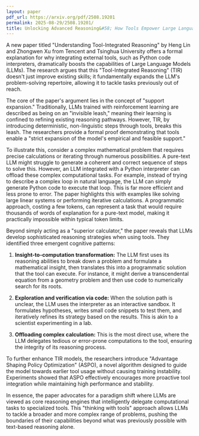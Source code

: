 ```yaml
---
layout: paper
pdf_url: https://arxiv.org/pdf/2508.19201
permalink: 2025-08-29/2508.19201/
title: Unlocking Advanced Reasoning&#58; How Tools Empower Large Language Models
---
```




A new paper titled "Understanding Tool-Integrated Reasoning" by Heng Lin and Zhongwen Xu from Tencent and Tsinghua University offers a formal explanation for why integrating external tools, such as Python code interpreters, dramatically boosts the capabilities of Large Language Models (LLMs). The research argues that this "Tool-Integrated Reasoning" (TIR) doesn't just improve existing skills; it fundamentally expands the LLM's problem-solving repertoire, allowing it to tackle tasks previously out of reach.

The core of the paper's argument lies in the concept of "support expansion." Traditionally, LLMs trained with reinforcement learning are described as being on an "invisible leash," meaning their learning is confined to refining existing reasoning pathways. However, TIR, by introducing deterministic, non-linguistic steps through tools, breaks this leash. The researchers provide a formal proof demonstrating that tools enable a "strict expansion of the model's empirical and feasible support."

To illustrate this, consider a complex mathematical problem that requires precise calculations or iterating through numerous possibilities. A pure-text LLM might struggle to generate a coherent and correct sequence of steps to solve this. However, an LLM integrated with a Python interpreter can offload these complex computational tasks. For example, instead of trying to describe a complex loop in natural language, the LLM can simply generate Python code to execute that loop. This is far more efficient and less prone to error. The paper highlights this with examples like solving large linear systems or performing iterative calculations. A programmatic approach, costing a few tokens, can represent a task that would require thousands of words of explanation for a pure-text model, making it practically impossible within typical token limits.

Beyond simply acting as a "superior calculator," the paper reveals that LLMs develop sophisticated reasoning strategies when using tools. They identified three emergent cognitive patterns:

1.  **Insight-to-computation transformation:** The LLM first uses its reasoning abilities to break down a problem and formulate a mathematical insight, then translates this into a programmatic solution that the tool can execute. For instance, it might derive a transcendental equation from a geometry problem and then use code to numerically search for its roots.

2.  **Exploration and verification via code:** When the solution path is unclear, the LLM uses the interpreter as an interactive sandbox. It formulates hypotheses, writes small code snippets to test them, and iteratively refines its strategy based on the results. This is akin to a scientist experimenting in a lab.

3.  **Offloading complex calculation:** This is the most direct use, where the LLM delegates tedious or error-prone computations to the tool, ensuring the integrity of its reasoning process.

To further enhance TIR models, the researchers introduce "Advantage Shaping Policy Optimization" (ASPO), a novel algorithm designed to guide the model towards earlier tool usage without causing training instability. Experiments showed that ASPO effectively encourages more proactive tool integration while maintaining high performance and stability.

In essence, the paper advocates for a paradigm shift where LLMs are viewed as core reasoning engines that intelligently delegate computational tasks to specialized tools. This "thinking with tools" approach allows LLMs to tackle a broader and more complex range of problems, pushing the boundaries of their capabilities beyond what was previously possible with text-based reasoning alone.